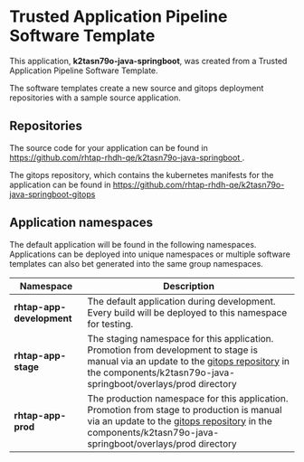 # Trusted Application Pipeline Software Template

This application, **k2tasn79o-java-springboot**, was created from a Trusted Application Pipeline Software Template.

The software templates create a new source and gitops deployment repositories with a sample source application. 

## Repositories

The source code for your application can be found in [https://github.com/rhtap-rhdh-qe/k2tasn79o-java-springboot ](https://github.com/rhtap-rhdh-qe/k2tasn79o-java-springboot ).
 
The gitops repository, which contains the kubernetes manifests for the application can be found in 
[https://github.com/rhtap-rhdh-qe/k2tasn79o-java-springboot-gitops ](https://github.com/rhtap-rhdh-qe/k2tasn79o-java-springboot-gitops ) 

## Application namespaces 

The default application will be found in the following namespaces. Applications can be deployed into unique namespaces or multiple software templates can also bet generated into the same group namespaces.  

|  Namespace   |  Description   |  
| -------- | -------- |   
| **rhtap-app-development** | The default application during development. Every build will be deployed to this namespace for testing. | 
| **rhtap-app-stage** | The staging namespace for this application. Promotion from development to stage is manual via an update to the [gitops repository](https://github.com/rhtap-rhdh-qe/k2tasn79o-java-springboot-gitops ) in the components/k2tasn79o-java-springboot/overlays/prod directory |  
| **rhtap-app-prod** | The production namespace for this application. Promotion from stage to production is manual via an update to the [gitops repository](https://github.com/rhtap-rhdh-qe/k2tasn79o-java-springboot-gitops ) in the components/k2tasn79o-java-springboot/overlays/prod directory | 